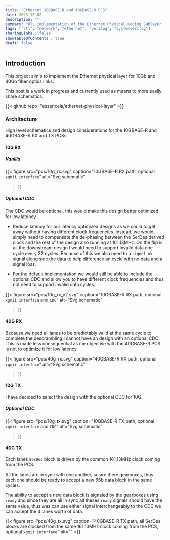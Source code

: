 ```yaml
---
title: "Ethernet 10GBASE-R and 40GBASE-R PCS"
date: 2023-10-02
description: ""
summary: "RTL implementation of the Ethernet Physical Coding Sublayer (PCS) for 10Gb and 40Gb fiber optics."
tags: ["rtl", "network", "ethernet", "verilog", "systemverilog"]
sharingLinks : false
showTableOfContents : true
draft: false
---
```


## Introduction

This project aim's to implement the Ethernet physical layer for 10Gb and 40Gb fiber optics links.

This post is a work in progress and currently used as means to more easily share
schematics.

{{< github repo="essenceia/ethernet-physical-layer" >}}

### Architecture

High level schematics and design considerations for the 10GBASE-R and 40GBASE-R RX and TX PCSs.

#### 10G RX

##### **Vanilla** 
 
{{< figure
    src="pcs/10g_rx.svg"
    caption="10GBASE-R RX path, optional `xgmii interface`"
    alt="Svg schematic"
>}}

##### **Optional CDC**

The CDC would be optional, this would make this design better optimized for low latency.

-  Reduce latency for our latency optimized designs as we could to get away without having different clock frequencies.
    Instead, we would simply need to compensate the de-phasing between the SerDes derived clock and the rest of the
    design also running at 161.13MHz. 
    On the flip is all the downstream design I would need to support invalid
    data one cycle every 32 cycles. Because of this we also need to a `signal_ok` signal along side the
    data to help difference an cycle with no data and a signal loss. 

- For the default implementation we would still be able to include the optional CDC and allow you to 
    have different clock frequencies and thus not need to support invalid data cycles.


{{< figure
    src="pcs/10g_rx_v2.svg"
    caption="10GBASE-R RX path, optional `xgmii interface` and `CDC`"
    alt="Svg schematic"
>}}

#### 40G RX

Because we need all lanes to be predictably valid at the same cycle to complete the
descrambling I cannot have an design with an optional CDC.
This is made less consequential as my objective with the 40GBASE-R PCS is not to optimize it 
for low latency.

{{< figure
    src="pcs/40g_rx.svg"
    caption="40GBASE-R RX path, optional `xgmii interface`"
    alt="Svg schematic"
>}}


#### 10G TX

I have decided to select the design with the optional CDC for 10G.
##### **Optional CDC**

{{< figure
    src="pcs/10g_tx.svg"
    caption="10GBASE-R TX path, optional `xgmii interface` and `CDC`"
    alt="Svg schematic"
>}}

#### 40G TX

Each lanes `SerDes` block is driven by the common 161,13MHz clock coming from the PCS.

All the lanes are in sync with one another, so are there gearboxes, thus each one should be
ready to accept a new 66b data block in the same cycles. 

The ability to accept a new data block is
signaled by the gearboxes using `ready` and since they are all in sync all theses `ready` signals should
have the same value, thus was can use either signal interchangeably to the CDC we can accept the 4 lanes worth of data.

{{< figure
    src="pcs/40g_tx.svg"
    caption="40GBASE-R TX path, all SerDes blocks are clocked from the same 161.13MHz clock coming from the PCS, optional `xgmii interface`"
    alt=""
    >}}



